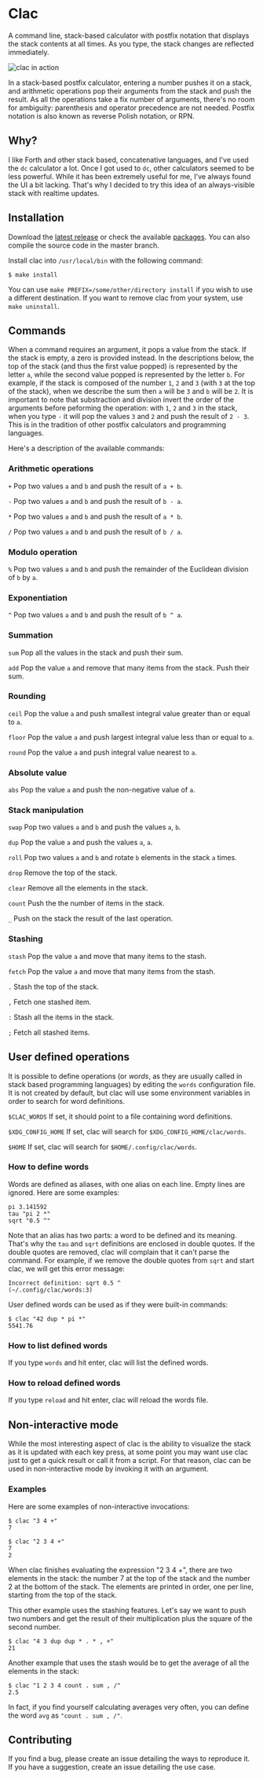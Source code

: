 # Clac

A command line, stack-based calculator with postfix notation that
displays the stack contents at all times. As you type, the stack
changes are reflected immediately.

![clac in action](http://files.soveran.com/misc/clac.gif)

In a stack-based postfix calculator, entering a number pushes it
on a stack, and arithmetic operations pop their arguments from the
stack and push the result. As all the operations take a fix number
of arguments, there's no room for ambiguity: parenthesis and operator
precedence are not needed. Postfix notation is also known as reverse
Polish notation, or RPN.

Why?
----

I like Forth and other stack based, concatenative languages, and
I've used the `dc` calculator a lot. Once I got used to `dc`, other
calculators seemed to be less powerful. While it has been extremely
useful for me, I've always found the UI a bit lacking. That's why
I decided to try this idea of an always-visible stack with realtime
updates.

Installation
------------

Download the [latest release][releases] or check the available
[packages][packages]. You can also compile the source code in the
master branch.

[releases]: https://github.com/soveran/clac/releases
[packages]: https://github.com/soveran/clac/wiki/Distribution-Packages

Install clac into `/usr/local/bin` with the following command:

    $ make install

You can use `make PREFIX=/some/other/directory install` if you wish
to use a different destination. If you want to remove clac from
your system, use `make uninstall`.

Commands
--------

When a command requires an argument, it pops a value from the stack.
If the stack is empty, a zero is provided instead. In the descriptions
below, the top of the stack (and thus the first value popped) is
represented by the letter `a`, while the second value popped is
represented by the letter `b`. For example, if the stack is composed
of the number `1`, `2` and `3` (with `3` at the top of the stack),
when we describe the sum then `a` will be `3` and `b` will be `2`.
It is important to note that substraction and division invert the
order of the arguments before peforming the operation: with `1`,
`2` and `3` in the stack, when you type `-` it will pop the values
`3` and `2` and push the result of `2 - 3`. This is in the tradition
of other postfix calculators and programming languages.

Here's a description of the available commands:

### Arithmetic operations

`+` 
Pop two values `a` and `b` and push the result of `a + b`.

`-` 
Pop two values `a` and `b` and push the result of `b - a`.

`*` 
Pop two values `a` and `b` and push the result of `a * b`.

`/` 
Pop two values `a` and `b` and push the result of `b / a`.

### Modulo operation

`%`
Pop two values `a` and `b` and push the remainder of the Euclidean
division of `b` by `a`.

### Exponentiation

`^` 
Pop two values `a` and `b` and push the result of `b ^ a`.

### Summation

`sum`
Pop all the values in the stack and push their sum.

`add`
Pop the value `a` and remove that many items from the stack. Push
their sum.

### Rounding

`ceil`
Pop the value `a` and push smallest integral value greater than or
equal to `a`.

`floor`
Pop the value `a` and push largest integral value less than or equal
to `a`.

`round`
Pop the value `a` and push integral value nearest to `a`.

### Absolute value

`abs`
Pop the value `a` and push the non-negative value of `a`.

### Stack manipulation

`swap` 
Pop two values `a` and `b` and push the values `a`, `b`.

`dup`
Pop the value `a` and push the values `a`, `a`.

`roll`
Pop two values `a` and `b` and rotate `b` elements in the stack `a`
times.

`drop`
Remove the top of the stack.

`clear`
Remove all the elements in the stack.

`count`
Push the the number of items in the stack.

`_` 
Push on the stack the result of the last operation.

### Stashing

`stash`
Pop the value `a` and move that many items to the stash.

`fetch`
Pop the value `a` and move that many items from the stash.

`.`
Stash the top of the stack.

`,`
Fetch one stashed item.

`:`
Stash all the items in the stack.

`;`
Fetch all stashed items.

User defined operations
-----------------------

It is possible to define operations (or _words_, as they are usually
called in stack based programming languages) by editing the `words`
configuration file. It is not created by default, but clac will use
some environment variables in order to search for word definitions.

`$CLAC_WORDS`
If set, it should point to a file containing word definitions.

`$XDG_CONFIG_HOME`
If set, clac will search for `$XDG_CONFIG_HOME/clac/words`.

`$HOME`
If set, clac will search for `$HOME/.config/clac/words`.

### How to define words

Words are defined as aliases, with one alias on each line. Empty
lines are ignored. Here are some examples:

```shell
pi 3.141592
tau "pi 2 *"
sqrt "0.5 ^"
```

Note that an alias has two parts: a word to be defined and its
meaning. That's why the `tau` and `sqrt` definitions are enclosed
in double quotes. If the double quotes are removed, clac will
complain that it can't parse the command. For example, if we remove
the double quotes from `sqrt` and start clac, we will get this error
message:

```
Incorrect definition: sqrt 0.5 ^
(~/.config/clac/words:3)
```

User defined words can be used as if they were built-in commands:

```shell
$ clac "42 dup * pi *"
5541.76
```

### How to list defined words

If you type `words` and hit enter, clac will list the defined words.

### How to reload defined words

If you type `reload` and hit enter, clac will reload the words file.

Non-interactive mode
--------------------

While the most interesting aspect of clac is the ability to visualize
the stack as it is updated with each key press, at some point you
may want use clac just to get a quick result or call it from a
script. For that reason, clac can be used in non-interactive mode
by invoking it with an argument.

### Examples

Here are some examples of non-interactive invocations:

```shell
$ clac "3 4 +"
7

$ clac "2 3 4 +"
7
2
```

When clac finishes evaluating the expression "2 3 4 +", there are
two elements in the stack: the number 7 at the top of the stack and
the number 2 at the bottom of the stack. The elements are printed
in order, one per line, starting from the top of the stack.

This other example uses the stashing features. Let's say we want
to push two numbers and get the result of their multiplication plus
the square of the second number.

```shell
$ clac "4 3 dup dup * . * , +"
21
```

Another example that uses the stash would be to get the average of
all the elements in the stack:

```shell
$ clac "1 2 3 4 count . sum , /"
2.5
```

In fact, if you find yourself calculating averages very often, you
can define the word `avg` as `"count . sum , /"`.

Contributing
------------

If you find a bug, please create an issue detailing the ways to
reproduce it. If you have a suggestion, create an issue detailing
the use case.
